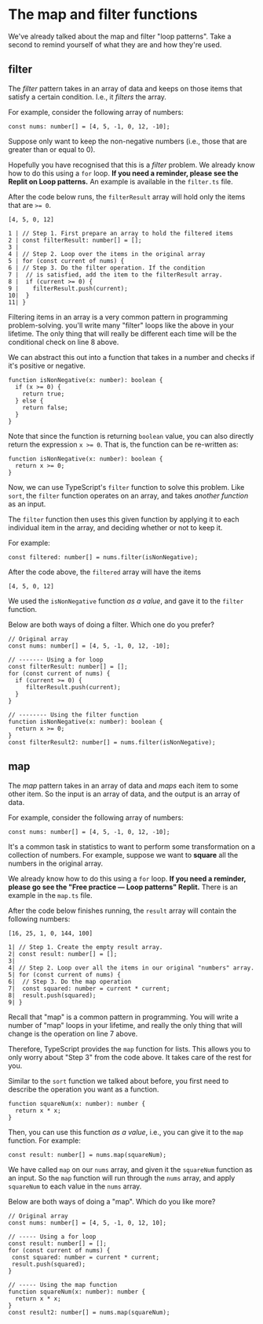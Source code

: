 # The map and filter functions

We've already talked about the map and filter "loop patterns". Take a second to remind yourself of what they are and how they're used.

## filter

The _filter_ pattern takes in an array of data and keeps on those items that satisfy a certain condition. I.e., it _filters_ the array.

For example, consider the following array of numbers:

```tsx
const nums: number[] = [4, 5, -1, 0, 12, -10];
```

Suppose only want to keep the non-negative numbers (i.e., those that are greater than or equal to 0).

Hopefully you have recognised that this is a _filter_ problem. We already know how to do this using a `for` loop. **If you need a reminder, please see the Replit on Loop patterns.** An example is available in the `filter.ts` file.

After the code below runs, the `filterResult` array will hold only the items that are `>= 0`.

`[4, 5, 0, 12]`

```tsx
1 | // Step 1. First prepare an array to hold the filtered items
2 | const filterResult: number[] = [];
3 | 
4 | // Step 2. Loop over the items in the original array
5 | for (const current of nums) {
6 | // Step 3. Do the filter operation. If the condition
7 |  // is satisfied, add the item to the filterResult array.
8 |  if (current >= 0) {
9 |    filterResult.push(current);
10|  }
11| }
```

Filtering items in an array is a very common pattern in programming problem-solving. you'll write many "filter" loops like the above in your lifetime. The only thing that will really be different each time will be the conditional check on line 8 above.

We can abstract this out into a function that takes in a number and checks if it's positive or negative.

```tsx
function isNonNegative(x: number): boolean {
  if (x >= 0) {
    return true;
  } else {
    return false;
  }
}
```

Note that since the function is returning `boolean` value, you can also directly return the expression `x >= 0`. That is, the function can be re-written as:

```tsx
function isNonNegative(x: number): boolean {
  return x >= 0;
}
```

Now, we can use TypeScript's `filter` function to solve this problem. Like `sort`, the `filter` function operates on an array, and takes _another function_ as an input.

The `filter` function then uses this given function by applying it to each individual item in the array, and deciding whether or not to keep it.

For example:

```tsx
const filtered: number[] = nums.filter(isNonNegative);
```

After the code above, the `filtered` array will have the items

`[4, 5, 0, 12]`

We used the `isNonNegative` function _as a value_, and gave it to the `filter` function.

Below are both ways of doing a filter. Which one do you prefer?

```tsx
// Original array
const nums: number[] = [4, 5, -1, 0, 12, -10];

// ------- Using a for loop
const filterResult: number[] = [];
for (const current of nums) {
  if (current >= 0) {
     filterResult.push(current);
  }
}

// -------- Using the filter function
function isNonNegative(x: number): boolean {
  return x >= 0;
}
const filterResult2: number[] = nums.filter(isNonNegative);
```

## map

The _map_ pattern takes in an array of data and _maps_ each item to some other item.
So the input is an array of data, and the output is an array of data.

For example, consider the following array of numbers:

```tsx
const nums: number[] = [4, 5, -1, 0, 12, -10];
```

It's a common task in statistics to want to perform some transformation on a collection of numbers.
For example, suppose we want to **square** all the numbers in the original array.

We already know how to do this using a `for` loop. **If you need a reminder, please go see the "Free practice — Loop patterns" Replit.** There is an example in the `map.ts` file.

After the code below finishes running, the `result` array will contain the following numbers:

`[16, 25, 1, 0, 144, 100]`

```tsx
1| // Step 1. Create the empty result array.
2| const result: number[] = [];
3|
4| // Step 2. Loop over all the items in our original "numbers" array.
5| for (const current of nums) {
6|  // Step 3. Do the map operation
7|  const squared: number = current * current;
8|  result.push(squared);
9| }
```

Recall that "map" is a common pattern in programming. You will write a number of "map" loops in your lifetime, and really the only thing that will change is the operation on line 7 above.

Therefore, TypeScript provides the `map` function for lists. This allows you to only worry about "Step 3" from the code above. It takes care of the rest for you.

Similar to the `sort` function we talked about before, you first need to describe the operation you want as a function.

```tsx
function squareNum(x: number): number {
  return x * x;
}
```

Then, you can use this function _as a value_, i.e., you can give it to the `map` function. For example:

```tsx
const result: number[] = nums.map(squareNum);
```

We have called `map` on our `nums` array, and given it the `squareNum` function as an input. So the `map` function will run through the `nums` array, and apply `squareNum` to each value in the `nums` array.

Below are both ways of doing a "map". Which do you like more?

```tsx
// Original array
const nums: number[] = [4, 5, -1, 0, 12, 10];

// ----- Using a for loop
const result: number[] = [];
for (const current of nums) {
 const squared: number = current * current;
 result.push(squared);
}

// ----- Using the map function
function squareNum(x: number): number {
  return x * x;
}
const result2: number[] = nums.map(squareNum);
```